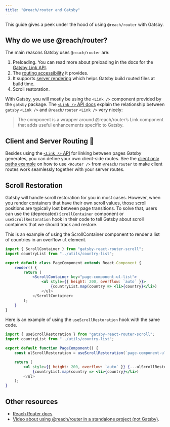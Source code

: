 ```yaml
---
title: "@reach/router and Gatsby"
---
```


This guide gives a peek under the hood of using `@reach/router` with Gatsby.

## Why do we use @reach/router?

The main reasons Gatsby uses `@reach/router` are:

1. Preloading. You can read more about preloading in the docs for the [Gatsby Link API](https://www.gatsbyjs.org/docs/gatsby-link/).
2. The [routing accessibility](https://reach.tech/router/accessibility) it provides.
3. It supports [server rendering](https://reach.tech/router/server-rendering) which helps Gatsby build routed files at build time.
4. Scroll restoration.

With Gatsby, you will mostly be using the `<Link />` component provided by the `gatsby` package. The [`<Link />` API docs](https://www.gatsbyjs.org/docs/gatsby-link/) explain the relationship between `gatsby` `<Link />` and `@reach/router` `<Link />` very nicely:

> The component is a wrapper around @reach/router’s Link component that adds useful enhancements specific to Gatsby.

## Client and Server Routing 🤝

Besides using the [`<Link />` API](https://www.gatsbyjs.org/docs/gatsby-link/) for linking between pages Gatsby generates, you can define your own client-side routes. See the [client only paths example](https://github.com/gatsbyjs/gatsby/tree/master/examples/client-only-paths) on how to use `<Router />` from `@reach/router` to make client routes work seamlessly together with your server routes.

## Scroll Restoration

Gatsby will handle scroll restoration for you in most cases. However, when you render containers that have their own scroll values, those scroll positions are typically lost between page transitions. To solve that, users can use the (deprecated) `ScrollContainer` component or `useScrollRestoration` hook in their code to tell Gatsby about scroll containers that we should track and restore.

This is an example of using the ScrollContainer component to render a list of countries in an overflow `ul` element.

```jsx
import { ScrollContainer } from "gatsby-react-router-scroll";
import countryList from "../utils/country-list";

export default class PageComponent extends React.Component {
    render() {
        return (
            <ScrollContainer key="page-component-ul-list">
                <ul style={{ height: 200, overflow: `auto` }}>
                    {countryList.map(country => <li>{country}</li>)
                </ul>
            </ScrollContainer>
        );
    }
}
```

Here is an example of using the `useScrollRestoration` hook with the same code.

```jsx
import { useScrollRestoration } from "gatsby-react-router-scroll";
import countryList from "../utils/country-list";

export default function PageComponent() {
    const ulScrollRestoration = useScrollRestoration(`page-component-ul-list`)

    return (
        <ul style={{ height: 200, overflow: `auto` }} {...ulScrollRestoration}>
            {countryList.map(country => <li>{country}</li>)
        </ul>
    );
}
```

## Other resources

- [Reach Router docs](https://reach.tech/router)
- [Video about using @reach/router in a standalone project (not Gatsby)](https://www.youtube.com/watch?v=J1vsBrSUptA).
